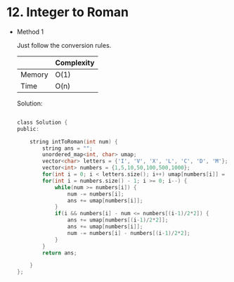 # 12. Integer to Roman 
- Method 1

    Just follow the conversion rules.

    | |   Complexity  |
    | ----------- | ----------- | 
    |  Memory     | O(1) | 
    |      Time       |  O(n) | 


    Solution:

    ``` h

    class Solution {
    public:

        string intToRoman(int num) {
            string ans = "";
            unordered_map<int, char> umap;
            vector<char> letters = {'I', 'V', 'X', 'L', 'C', 'D', 'M'};
            vector<int> numbers = {1,5,10,50,100,500,1000};
            for(int i = 0; i < letters.size(); i++) umap[numbers[i]] = letters[i];
            for(int i = numbers.size() - 1; i >= 0; i--) {
                while(num >= numbers[i]) {
                    num -= numbers[i];
                    ans += umap[numbers[i]];
                }
                if(i && numbers[i] - num <= numbers[(i-1)/2*2]) {
                    ans += umap[numbers[(i-1)/2*2]];
                    ans += umap[numbers[i]];
                    num -= numbers[i] - numbers[(i-1)/2*2];
                }
            }
            return ans;

        }
    };

    ```

<!-- - Method 2

    This is another method.

    | |   Complexity  |
    | ----------- | ----------- | 
    |  Memory     | O(n) | 
    |      Time       |  O(n) | 


    Solution:

    ``` h



    ```

- Additional Knowledge:
       
    Here are some additional knowledge.



<br> -->